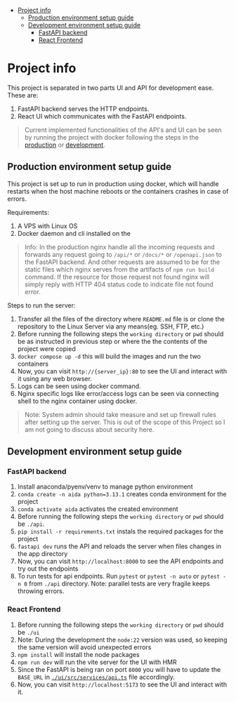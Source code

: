 - [Project info](#project-info)
	- [Production environment setup guide](#production-environment-setup-guide)
	- [Development environment setup guide](#development-environment-setup-guide)
		- [FastAPI backend](#fastapi-backend)
		- [React Frontend](#react-frontend)


# Project info

This project is separated in two parts UI and API for development ease. These are:
1. FastAPI backend serves the HTTP endpoints.
2. React UI which communicates with the FastAPI endpoints.

> Current implemented functionalities of the API's and UI can be seen by running the project with docker following the steps in the [production](#production-environment-setup-guide) or [development](#development-environment-setup-guide).


## Production environment setup guide
This project is set up to run in production using docker, which will handle restarts when the host machine reboots or the containers crashes in case of errors.

Requirements:
1. A VPS with Linux OS
2. Docker daemon and cli installed on the

> Info: In the production nginx handle all the incoming requests and forwards any request going to `/api/*` or `/docs/*` or `/openapi.json` to the FastAPI backend. And other requests are assumed to be for the static files which nginx serves from the artifacts of `npm run build` command. If the resource for those request not found nginx will simply reply with HTTP 404 status code to indicate file not found error.

Steps to run the server:
1. Transfer all the files of the directory where `README.md` file is or clone the repository to the Linux Server via any means(eg. SSH, FTP, etc.)
2. Before running the following steps the `working directory` or `pwd` should be as instructed in previous step or where the the contents of the project were copied
3. `docker compose up -d` this will build the images and run the two containers
4. Now, you can visit `http://{server_ip}:80` to see the UI and interact with it using any web browser.
5. Logs can be seen using docker command.
6. Nginx specific logs like error/access logs can be seen via connecting shell to the nginx container using docker.


> Note: System admin should take measure and set up firewall rules after setting up the server. This is out of the scope of this Project so I am not going to discuss about security here.


## Development environment setup guide

### FastAPI backend

1. Install anaconda/pyenv/venv to manage python environment
3. `conda create -n aida python=3.13.1` creates conda environment for the project
4. `conda activate aida` activates the created environment
5. Before running the following steps the `working directory` or `pwd` should be `./api`.
6. `pip install -r requirements.txt` instals the required packages for the project
7. `fastapi dev` runs the API and reloads the server when files changes in the app directory
8. Now, you can visit `http://localhost:8000` to see the API endpoints and try out the endpoints
9. To run tests for api endpoints. Run `pytest` or `pytest -n auto` or `pytest -n 0` from `./api` directory. Note: parallel tests are very fragile keeps throwing errors.

### React Frontend

1. Before running the following steps the `working directory` or `pwd` should be `./ui`
2. Note: During the development the `node:22` version was used, so keeping the same version will avoid unexpected errors
3. `npm install` will install the node packages
4. `npm run dev` will run the vite server for the UI with HMR
5. Since the FastAPI is being ran on port `8000` you will have to update the `BASE_URL` in [`./ui/src/services/api.ts`](./ui/src/services/api.ts#L6) file accordingly.
6. Now, you can visit `http://localhost:5173` to see the UI and interact with it.
